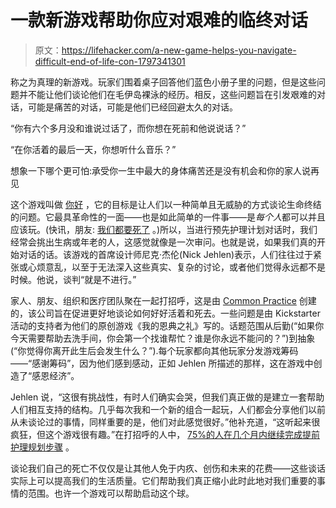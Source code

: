 # 一款新游戏帮助你应对艰难的临终对话

> 原文：<https://lifehacker.com/a-new-game-helps-you-navigate-difficult-end-of-life-con-1797341301>

称之为真理的新游戏。玩家们围着桌子回答他们蓝色小册子里的问题，但是这些问题并不能让他们谈论他们在毛伊岛裸泳的经历。相反，这些问题旨在引发艰难的对话，可能是痛苦的对话，可能是他们已经回避太久的对话。



“你有六个多月没和谁说过话了，而你想在死前和他说说话？”

“在你活着的最后一天，你想听什么音乐？”

想象一下哪个更可怕:承受你一生中最大的身体痛苦还是没有机会和你的家人说再见

这个游戏叫做 [你好](http://www.commonpractice.com/hello) ，它的目标是让人们以一种简单且无威胁的方式谈论生命终结的问题。它最具革命性的一面——也是如此简单的一件事——是*每个人*都可以并且应该玩。(快讯，朋友: [我们都要死了](http://lifehacker.com/youre-going-to-die-heres-how-to-deal-with-it-1791498957#_ga=2.102731329.1128591546.1500907357-672228682.1489692420) 。)所以，当进行预先护理计划对话时，我们经常会挑出生病或年老的人，这感觉就像是一次审问。也就是说，如果我们真的开始对话的话。该游戏的首席设计师尼克·杰伦(Nick Jehlen)表示，人们往往过于紧张或心烦意乱，以至于无法深入这些真实、复杂的讨论，或者他们觉得永远都不是时候。他说，谈判“就是不进行。”

家人、朋友、组织和医疗团队聚在一起打招呼，这是由 [Common Practice](http://www.commonpractice.com/) 创建的，该公司旨在促进更好地谈论如何好好活着和死去。一些问题是由 Kickstarter 活动的支持者为他们的原创游戏《我的恩典之礼》写的。话题范围从后勤(“如果你今天需要帮助去洗手间，你会第一个找谁帮忙？谁是你永远不能问的？”)到抽象(“你觉得你离开此生后会发生什么？”).每个玩家都向其他玩家分发游戏筹码——“感谢筹码”，因为他们感到感动，正如 Jehlen 所描述的那样，这在游戏中创造了“感恩经济”。

Jehlen 说，“这很有挑战性，有时人们确实会哭，但我们真正做的是建立一套帮助人们相互支持的结构。几乎每次我和一个新的组合一起玩，人们都会分享他们以前从未谈论过的事情，同样重要的是，他们对此感觉很好。”他补充道，“这听起来很疯狂，但这个游戏很有趣。”在打招呼的人中， [75%的人在几个月内继续完成提前护理规划步骤](https://commonpractice.com/research) 。

谈论我们自己的死亡不仅仅是让其他人免于内疚、创伤和未来的花费——这些谈话实际上可以提高我们的生活质量。它们帮助我们真正缩小此时此地对我们重要的事情的范围。也许一个游戏可以帮助启动这个球。